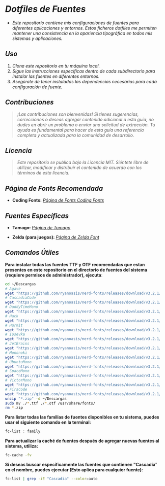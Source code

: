 <!-- Autor: Daniel Benjamin Perez Morales -->
<!-- GitHub: https://github.com/DanielPerezMoralesDev13 -->
<!-- Correo electrónico: danielperezdev@proton.me -->

# ***Dotfiles de Fuentes***

- *Este repositorio contiene mis configuraciones de fuentes para diferentes aplicaciones y entornos. Estos ficheros dotfiles me permiten mantener una consistencia en la apariencia tipográfica en todos mis sistemas y aplicaciones.*

## ***Uso***

1. *Clona este repositorio en tu máquina local.*
2. *Sigue las instrucciones específicas dentro de cada subdirectorio para instalar las fuentes en diferentes entornos.*
3. *Asegúrate de tener instaladas las dependencias necesarias para cada configuración de fuente.*

## ***Contribuciones***

> *¡Las contribuciones son bienvenidas! Si tienes sugerencias, correcciones o deseas agregar contenido adicional a esta guía, no dudes en abrir un problema o enviar una solicitud de extracción. Tu ayuda es fundamental para hacer de esta guía una referencia completa y actualizada para la comunidad de desarrollo.*

## ***Licencia***

> *Este repositorio se publica bajo la Licencia MIT. Siéntete libre de utilizar, modificar y distribuir el contenido de acuerdo con los términos de esta licencia.*

## ***Página de Fonts Recomendada***

- **Coding Fonts:** *[Página de Fonts Coding Fonts](https://coding-fonts.css-trickz.com/ "https://coding-fonts.css-trickz.com/")*

## ***Fuentes Específicas***

- **Tamago:** *[Página de Tamago](https://alenlobeiras.com/projects/tamago "https://alenlobeiras.com/projects/tamago")*

- **Zelda (para juegos):** *[Página de Zelda Font](https://www.fontspace.com/search?q=zelda "https://www.fontspace.com/search?q=zelda")*

## ***Comandos Útiles***

**Para instalar todas las fuentes TTF y OTF recomendadas que estan presentes en este repositorio en el directorio de fuentes del sistema (requiere permisos de administrador), ejecuta:**

```bash
cd ~/Descargas
# Agave
wget "https://github.com/ryanoasis/nerd-fonts/releases/download/v3.2.1/Agave.zip"
# CascadiaCode
wget "https://github.com/ryanoasis/nerd-fonts/releases/download/v3.2.1/CascadiaCode.zip"
# DaddyTimeMono
wget "https://github.com/ryanoasis/nerd-fonts/releases/download/v3.2.1/DaddyTimeMono.zip"
# Hack
wget "https://github.com/ryanoasis/nerd-fonts/releases/download/v3.2.1/Hack.zip"
# Hurmit
wget "https://github.com/ryanoasis/nerd-fonts/releases/download/v3.2.1/Hermit.zip"
# Iosevka
wget "https://github.com/ryanoasis/nerd-fonts/releases/download/v3.2.1/Iosevka.zip"
# JetBrains
wget "https://github.com/ryanoasis/nerd-fonts/releases/download/v3.2.1/JetBrainsMono.zip"
# Mononoki
wget "https://github.com/ryanoasis/nerd-fonts/releases/download/v3.2.1/Mononoki.zip"
# UbuntuMono
wget "https://github.com/ryanoasis/nerd-fonts/releases/download/v3.2.1/UbuntuMono.zip"
# SpaceMono
wget "https://github.com/ryanoasis/nerd-fonts/releases/download/v3.2.1/SpaceMono.zip"
# VictorMono
wget "https://github.com/ryanoasis/nerd-fonts/releases/download/v3.2.1/VictorMono.zip"
# FiraCode
wget "https://github.com/ryanoasis/nerd-fonts/releases/download/v3.2.1/FiraCode.zip"
unzip "*.zip" -d ~/Descargas
sudo mv ./*.ttf ./*.otf /usr/share/fonts/
rm *.zip
```

**Para listar todas las familias de fuentes disponibles en tu sistema, puedes usar el siguiente comando en la terminal:**

```bash
fc-list : family
```

**Para actualizar la caché de fuentes después de agregar nuevas fuentes al sistema, utiliza:**

```bash
fc-cache -fv
```

**Si deseas buscar específicamente las fuentes que contienen "Cascadia" en el nombre, puedes ejecutar (Esto aplica para cualquier fuente):**

```bash
fc-list | grep -iE "Cascadia" --color=auto
```
